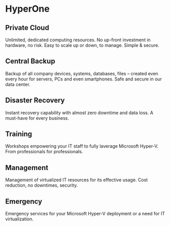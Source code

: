# HyperOne

## Private Cloud

Unlimited, dedicated computing resources. No up-front investment in hardware, no risk. Easy to scale up or down, to manage. Simple & secure.

## Central Backup

Backup of all company devices, systems, databases, files – created even every hour for servers, PCs and even smartphones. Safe and secure in our data center.

## Disaster Recovery

Instant recovery capability with almost zero downtime and data loss. A must-have for every business.

## Training

Workshops empowering your IT staff to fully laverage Microsoft Hyper-V. From professionals for professionals. 

## Management

Management of virtualized IT resources for its effective usage. Cost reduction, no downtimes, security.

## Emergency

Emergency services for your Microsoft Hyper-V deployment or a need for IT virtualization.

